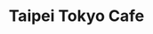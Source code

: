 ---
layout: place
title: "Taipei Tokyo Cafe"
permalink: /maryland/rockville/taipei-tokyo-cafe.html
stateAbbr: MD
stateName: Maryland
cityName: Rockville
seo:
  name: "Taipei Tokyo Cafe"
  type: Restaurant
  links: http://www.taipei-tokyo.net/
description: "Longtime spot offering Chinese, Thai & Japanese fare including sushi in a casual setting. Looking for sushi in Rockville, Maryland? Check out Taipei Tokyo Ca..."
place_id: ChIJIZrY4yTMt4kRZnmc1H0NFSs
photos:
  - name: >-
      places/ChIJIZrY4yTMt4kRZnmc1H0NFSs/photos/AeeoHcKyenZOt72ZhAThwRGASbfEzDwqDUv3je_w9vEoqpL55JBUThFsfYs2B_752cPF7tAwwH6tOC0lwrhNVmtCnPn8fxVYTHqu0l4Ch42caTOSR7kgwMlqr0ZG9z-pEqyDhrmJk5tlzJpdy01QX_gQvR2O9BAoXr5GSYzq60MRxCAHRUNLYe8pRPYELAa0N9f7ChEcMK1jePFeLnGkiALCqLT-j7Ru1T2HrttxbHnYzsKmy8IWUl35HcKBRLYifkhPLp2RjpvEOUsUJ6ek8OJTkFi0l6_mHwXlN8_9l8J3HPW6hQ
    widthPx: 960
    heightPx: 642
    authorAttributions:
      - displayName: Taipei Tokyo Cafe
        uri: https://maps.google.com/maps/contrib/106383689688750763105
        photoUri: >-
          https://lh3.googleusercontent.com/a-/ALV-UjW3qQJL0vn0qQKHTj5XTzTnIvtgSKoL0iIj-VVkww6U0eVvUbWB=s100-p-k-no-mo
    flagContentUri: >-
      https://www.google.com/local/imagery/report/?cb_client=maps_api_places.places_api&image_key=!1e10!2sAF1QipPTOHftLmMNxaQl_-SRX60QgS895OD3be4wYcE6&hl=en-US
    googleMapsUri: >-
      https://www.google.com/maps/place//data=!3m4!1e2!3m2!1sAF1QipPTOHftLmMNxaQl_-SRX60QgS895OD3be4wYcE6!2e10!4m2!3m1!1s0x89b7cc24e3d89a21:0x2b150d7dd49c7966
  - name: >-
      places/ChIJIZrY4yTMt4kRZnmc1H0NFSs/photos/AeeoHcKqp0OnwFzr8UWumtlnSrKOf-NUpG9phTENteOpYAxHFHkOyvHJxnMnCrAKdGMflWGRwxuvgHFHDA_inOFrxnM0TaGUcSVstiLerstst0x9SJrBUV2R4YsLNxaQHJaMKKK3u8IM4H_Am6WEUQ1MxJ7H3R2--72INc4YLsTyWBDUDmFF82QeJYpcHuwoJJvNxcS0vxHh5jIy53LHGvFr3sozhW7RIW-v0t4uocdC3zCHQrUJFzp3umEXfLcB7SPjHBeGDldOFL_yQ1aTARIMapZkZLraSVDHqlDBqs-5Nx-D_g
    widthPx: 3891
    heightPx: 2189
    authorAttributions:
      - displayName: Taipei Tokyo Cafe
        uri: https://maps.google.com/maps/contrib/106383689688750763105
        photoUri: >-
          https://lh3.googleusercontent.com/a-/ALV-UjW3qQJL0vn0qQKHTj5XTzTnIvtgSKoL0iIj-VVkww6U0eVvUbWB=s100-p-k-no-mo
    flagContentUri: >-
      https://www.google.com/local/imagery/report/?cb_client=maps_api_places.places_api&image_key=!1e10!2sAF1QipOGyIMX4jcxSTWe15HW8gZioFsbdf49xkSxtmt8&hl=en-US
    googleMapsUri: >-
      https://www.google.com/maps/place//data=!3m4!1e2!3m2!1sAF1QipOGyIMX4jcxSTWe15HW8gZioFsbdf49xkSxtmt8!2e10!4m2!3m1!1s0x89b7cc24e3d89a21:0x2b150d7dd49c7966
  - name: >-
      places/ChIJIZrY4yTMt4kRZnmc1H0NFSs/photos/AeeoHcKWp8PwuAzbfsbFdiBSVNJwV_U2WoT86IYfctMdJtxv_HHfZLAj9Wu006rCvaRqIT0FdFnBIfGImrAf5gVgUhtIdTDdGIkcs-GdIqrLhs061jkx8hC_KnlbPepn5ThqaguLYaYOHMQpBCUv58RIGk8JzU0BjMr-5R2MX7BLiv5IvPWCKB7OFvW7yZmTSDUEao4DSHG7huLuTuw1rgIRLudD3Q8PDrrIDhCqTXGoVOdDPc1v3CGe-Ic2GCaEBuELNB_oodCd2CbtxR5hoBCi4mDFfDQPXZX0ayysR-mM-35sIx21hnfYSugmd7RTTdb9HFTV-AexWhCZAl4_COC1pnelG4i7-XDOXySAYpiwkwyc-sLEq2uZM0j6P-6GeJVfJPj1KdVrQzvnJC-tbkRdXd5Ad4k5s1Usg-78gIm_HevkwqCV
    widthPx: 4800
    heightPx: 3200
    authorAttributions:
      - displayName: Salas Family
        uri: https://maps.google.com/maps/contrib/117095904538158313438
        photoUri: >-
          https://lh3.googleusercontent.com/a/ACg8ocIIQtDzKwuM_nDFFwAghu0oq7zm5P6TYQksTP9gZhVtvyj10Q=s100-p-k-no-mo
    flagContentUri: >-
      https://www.google.com/local/imagery/report/?cb_client=maps_api_places.places_api&image_key=!1e10!2sCIHM0ogKEICAgMDI0a7V_wE&hl=en-US
    googleMapsUri: >-
      https://www.google.com/maps/place//data=!3m4!1e2!3m2!1sCIHM0ogKEICAgMDI0a7V_wE!2e10!4m2!3m1!1s0x89b7cc24e3d89a21:0x2b150d7dd49c7966
  - name: >-
      places/ChIJIZrY4yTMt4kRZnmc1H0NFSs/photos/AeeoHcK5X-C89K6lDzihITLUP4XPvS6-31ExS4kzTQ1aXtj4D9oOh-FTT5-ew56RswCo-YKjnMRiMOKawrlu5YSGps8Y9cMRSa7yO3w2PaQJWKOHmpWPPBGTi3tvQj5GaLt5TmB7iYHdGCHigKauaaA0LGPNd3KLOeJWV03CBXY4yvlKtWP4-jBgQ5HQMNW05yTBg3Hm3QXY612vwkjnNGqw4hk0gXqsIU_uxescA6Jy001gjcQynmHpKNYIooZMi27lQfRz1WUSCEUbJtXnz_qs7895n-iTmwCRFF34NJZQTSMh5KwzmoTuQLfxZVTVnt0wtg46blIs2smsT9VFsggk-hPWimf9CH41RMOCD0y5iMcnQlJd8ScAb7dTJRTZ1sZvfdX0j1kGUz882BhMojqOPT_pEJY30DkKbs-NHRaCdW2J15s
    widthPx: 4032
    heightPx: 3024
    authorAttributions:
      - displayName: Aneesh D
        uri: https://maps.google.com/maps/contrib/114598118487715009419
        photoUri: >-
          https://lh3.googleusercontent.com/a-/ALV-UjVxzrlXgQq4G3PDltY7fjsVtcWLQBLVbwmGMOtyz57gCemEKBFLGw=s100-p-k-no-mo
    flagContentUri: >-
      https://www.google.com/local/imagery/report/?cb_client=maps_api_places.places_api&image_key=!1e10!2sCIHM0ogKEICAgIC_oNbnwwE&hl=en-US
    googleMapsUri: >-
      https://www.google.com/maps/place//data=!3m4!1e2!3m2!1sCIHM0ogKEICAgIC_oNbnwwE!2e10!4m2!3m1!1s0x89b7cc24e3d89a21:0x2b150d7dd49c7966
  - name: >-
      places/ChIJIZrY4yTMt4kRZnmc1H0NFSs/photos/AeeoHcL5CULCCn3RDfKmLLbNSHssXWLag_b9stgo5wUQJ4j-rnLPK_PpFKXCG5KMYgUtKHGSSJ29Rlejo4Y1bNnOVrTKdr-oNW-o-ZVfWFlS_EoPAYH2G1wkCUly7Z9ME87-e_tsL1N3OojWFB9LnAFphrSe_YzL1UnJ6t1emSvzMC-UgXP6Cf650JfA5Xoav-qI1L4oIkqtl5TZa5AUDxuFIUvCUZ9l6pJ2-sWSWeAp9SrnM_vlmjwkvbSwwmsxGoeHY3R03YyBpOYyDmpMjFJk388e-TvLOvp_C40pMcMVeYRMLESqhHLbBeNC4pHaQWlNOkLWEUH2mopiCbGsSKwYRukxOPJxwbUT5N5skKCSvgMZgYgq1HfIlp6V7QWrjY55l7VlAROtTtVbw2_uGam_JaxtmwLbYbnvf0QC3hlB_0g
    widthPx: 3200
    heightPx: 4800
    authorAttributions:
      - displayName: Salas Family
        uri: https://maps.google.com/maps/contrib/117095904538158313438
        photoUri: >-
          https://lh3.googleusercontent.com/a/ACg8ocIIQtDzKwuM_nDFFwAghu0oq7zm5P6TYQksTP9gZhVtvyj10Q=s100-p-k-no-mo
    flagContentUri: >-
      https://www.google.com/local/imagery/report/?cb_client=maps_api_places.places_api&image_key=!1e10!2sCIHM0ogKEICAgMDI0a7VPw&hl=en-US
    googleMapsUri: >-
      https://www.google.com/maps/place//data=!3m4!1e2!3m2!1sCIHM0ogKEICAgMDI0a7VPw!2e10!4m2!3m1!1s0x89b7cc24e3d89a21:0x2b150d7dd49c7966
  - name: >-
      places/ChIJIZrY4yTMt4kRZnmc1H0NFSs/photos/AeeoHcJyEM-x9a8Ebp_nn9mbuvtWjZFzpVMy062E2zNWBPfq3Yzh5aF2ZofqbzuB4GKGPppU1facMr1bHtOTKe4yM89NlnZugQS9KSmlrQzCf5Fn-ALViznSKU2Pe_gqsd99gUiUmtd7Pz0tSwZGEb0gSG96pZcXKosCtv9hCg3lT6ztl92C7raIBHbCzT8ZbN-hQJIBqPPNgnvpRhO101j1DnOwPcQWBb1dH7rXefQfXk0a7rxeYPlB3aqQTbV_moZCudPtt-98bhoLJgoOEvzGMvpfYWVXHb73NT5jPq-umoMxzUA5EgbDDuAt9ttnQxxyMZxePYGq2kTe8NuLrt6eVaPTiu1EKFXNs09MUzLRHQe75A7ZAfBOMmVBHOsGtoeck7wDUUB1w_WvHEtK6h5fWokrthAK9escDw725c68PyE
    widthPx: 4800
    heightPx: 3600
    authorAttributions:
      - displayName: Wenjing Li
        uri: https://maps.google.com/maps/contrib/102497374228359734947
        photoUri: >-
          https://lh3.googleusercontent.com/a-/ALV-UjUFO39NQzwOQ3uPPoYZ9mjF09rCGO8jRUjfPS9UHCrNnbxmjG2x=s100-p-k-no-mo
    flagContentUri: >-
      https://www.google.com/local/imagery/report/?cb_client=maps_api_places.places_api&image_key=!1e10!2sCIHM0ogKEICAgIC714HvYg&hl=en-US
    googleMapsUri: >-
      https://www.google.com/maps/place//data=!3m4!1e2!3m2!1sCIHM0ogKEICAgIC714HvYg!2e10!4m2!3m1!1s0x89b7cc24e3d89a21:0x2b150d7dd49c7966
  - name: >-
      places/ChIJIZrY4yTMt4kRZnmc1H0NFSs/photos/AeeoHcKnQlyRG1QkJGFrKx1pPJvGAJM88sooUeqRFWatyHpnwJk66Is83tY1UD-tV5BfpIe_5boYkSc7qcNz2Se92mjkmmIP_zTQHz3Fld91GneUSmyVpPpZxqq4z0lD9Nj0Y3K_obJSmxIT-TV5_Ayi1xUmNvoPxrIzK4dEPUx7WYsHNSEMFQfaEAtYkB4364GVr70ZkGwAqDbqC99HpXOY94w3dyY77H5jYDPCaneghl5Oo8ZreqJhuaCm4W1LPhJBMq206iijX2jx1uXVv0umEBUoEy-JQlefBuboh3DSnNvP0OBEib2zIn5l4LfhwN5olVIm-TteUsZUp-maKm8K2AXswR12T2328Wcpp_rQTCsjvmGC7t-8x3fl_6B5wV5cUfLbPyj232GyRXpEJvw1I-e4aTPDn7vBbk3mnu8fpUTb6Q
    widthPx: 2160
    heightPx: 2160
    authorAttributions:
      - displayName: V C
        uri: https://maps.google.com/maps/contrib/106506619963779204053
        photoUri: >-
          https://lh3.googleusercontent.com/a-/ALV-UjXT7iwwuIuqsoLOAA9_7xE5gJ0bFP7XHejkWT6ViB4hHts8l3CX=s100-p-k-no-mo
    flagContentUri: >-
      https://www.google.com/local/imagery/report/?cb_client=maps_api_places.places_api&image_key=!1e10!2sCIHM0ogKEICAgMCA6oWnZg&hl=en-US
    googleMapsUri: >-
      https://www.google.com/maps/place//data=!3m4!1e2!3m2!1sCIHM0ogKEICAgMCA6oWnZg!2e10!4m2!3m1!1s0x89b7cc24e3d89a21:0x2b150d7dd49c7966
  - name: >-
      places/ChIJIZrY4yTMt4kRZnmc1H0NFSs/photos/AeeoHcLx3-uRn4N1TVsM6cmB95jnuERlOTqNHQkg1cTLlzWnczlcIoyffbBoXG6Nqoi0qEFMS6ba6jL1CEZyx9JNY-qk7aQQ26LEshWFSLVHIDzVpzQ8yuJZwU40z1jAcb_YTo3zv6tcEpVsUBIhMdN092PEg4aQBOmg3VKoTysIDYGjLDaJER0dJ21x7m6ycQZrxNCDX_YjTaUAZ9oKh_xU2r-kOZcEtZrZ7yID09hPo6jjUiwRBEnskWiYdDOfPlvQLlZ_wDtKlgGEzF72TCrZQ_wG4iFq9qRyADsA2A9LKzapBjfcjWBEt83p56fJuwpgsPKc5mDiwfAfky8y_2U2K1YXeACMHD19GtKX0EDmGTWr-xTUP3iXe-syLivfjmeH6FTREubahnYSwXXVo7u8VecXHcYuTCPirMegX8ABNvQrIc1P
    widthPx: 4032
    heightPx: 3024
    authorAttributions:
      - displayName: MJ REYES
        uri: https://maps.google.com/maps/contrib/100406014893227250382
        photoUri: >-
          https://lh3.googleusercontent.com/a/ACg8ocLFwKv3yHA8VTnu5hA3s29gGb3bSsHm8hnfgRlebrNgNpDh=s100-p-k-no-mo
    flagContentUri: >-
      https://www.google.com/local/imagery/report/?cb_client=maps_api_places.places_api&image_key=!1e10!2sCIHM0ogKEICAgMDQ04nI4AE&hl=en-US
    googleMapsUri: >-
      https://www.google.com/maps/place//data=!3m4!1e2!3m2!1sCIHM0ogKEICAgMDQ04nI4AE!2e10!4m2!3m1!1s0x89b7cc24e3d89a21:0x2b150d7dd49c7966
  - name: >-
      places/ChIJIZrY4yTMt4kRZnmc1H0NFSs/photos/AeeoHcKs7JNRFdbumNM5Afx3fpf9ORYo7u6qTBck3I-HywLbRZ00O9ybh92r8-QkZzzOH-j9NKV5Qpsthan3z0tH5ZzlvHNbedHG_kTmthdG7NazK8-ZSry9c3jo9hG5gsJczJX7tBdDzaIWfffoH1FeXctlLLgYGH-Sbcsad3iSFi1dMEd0SeqvXop3KatcNc09qYzjYUBLc1ec-lWDoU48o4m6nbBlBxvryxsbwJ6yLKDP9c0iUgj2cwby7LoOHIThKOrbMsopLMsoaY5cebgjttOLW3NZs2k5vfZwje7kC4SXdzf52z2RGoADfOT9y52Wz4KSL13OsIq9M207G8GiO7KVTY1FZIpWQIqlvdXyVtqzTUR6mq_GNdQOrJusXxjRmHE7wpm1ksiTngNePIuGL3p6GnlDteCC2fOeM2c3FXYSGnQP
    widthPx: 4032
    heightPx: 3024
    authorAttributions:
      - displayName: Robert Daguillard
        uri: https://maps.google.com/maps/contrib/102853146540667217817
        photoUri: >-
          https://lh3.googleusercontent.com/a/ACg8ocKpsEhLA8_omqCEbXqDkvcW3bceWpRe7W4V1YiPvaH18Sb6rQ=s100-p-k-no-mo
    flagContentUri: >-
      https://www.google.com/local/imagery/report/?cb_client=maps_api_places.places_api&image_key=!1e10!2sCIHM0ogKEICAgICHyobo3AE&hl=en-US
    googleMapsUri: >-
      https://www.google.com/maps/place//data=!3m4!1e2!3m2!1sCIHM0ogKEICAgICHyobo3AE!2e10!4m2!3m1!1s0x89b7cc24e3d89a21:0x2b150d7dd49c7966
  - name: >-
      places/ChIJIZrY4yTMt4kRZnmc1H0NFSs/photos/AeeoHcLn9LCMWXuu4LIvq7ZfbN7FCOJ9oNNn_WvfPGaIJHYbzSl0AD5Yxu3axNcdzWUjkl79CxT4b_yQA3aDjPWgf06yMJv8hpPvUP4Yuu3-ZIMGHjKtqh1qEwlTcB-VUM0E1Nn9VtUeMXEJMnqfwV6azzU0EUzD_GH_hLVOGhHImod0hU4Za-L7LcGda8lvTQD35crgOJQ80YxXTTfAMljIY2l_KFvaluagcAbk-a1IJlmb7fB80BSyJwinmRKm-5BkykUwSq-dkxYZz-55zYMLAIIi39BT0ST4J3kcI3Sr3VV6Gw
    widthPx: 428
    heightPx: 640
    authorAttributions:
      - displayName: Taipei Tokyo Cafe
        uri: https://maps.google.com/maps/contrib/106383689688750763105
        photoUri: >-
          https://lh3.googleusercontent.com/a-/ALV-UjW3qQJL0vn0qQKHTj5XTzTnIvtgSKoL0iIj-VVkww6U0eVvUbWB=s100-p-k-no-mo
    flagContentUri: >-
      https://www.google.com/local/imagery/report/?cb_client=maps_api_places.places_api&image_key=!1e10!2sAF1QipPNeUQvrNDs2UQiEZiz6zgYASFO8NimcOCcdLl7&hl=en-US
    googleMapsUri: >-
      https://www.google.com/maps/place//data=!3m4!1e2!3m2!1sAF1QipPNeUQvrNDs2UQiEZiz6zgYASFO8NimcOCcdLl7!2e10!4m2!3m1!1s0x89b7cc24e3d89a21:0x2b150d7dd49c7966
address: Metro Pike Shopping Center, 11510 Rockville Pike, Rockville, MD 20852, USA
street: Metro Pike Shopping Center, 11510 Rockville Pike
city: Rockville
state: MD
zip: '20852'
country: USA
neighborhood: null
latitude: '39.045307'
longitude: '-77.113229'
accessibility_options:
  wheelchairAccessibleParking: true
  wheelchairAccessibleEntrance: true
  wheelchairAccessibleRestroom: true
  wheelchairAccessibleSeating: true
business_status: OPERATIONAL
name: Taipei Tokyo Cafe
google_maps_links:
  directionsUri: >-
    https://www.google.com/maps/dir//''/data=!4m7!4m6!1m1!4e2!1m2!1m1!1s0x89b7cc24e3d89a21:0x2b150d7dd49c7966!3e0
  placeUri: https://maps.google.com/?cid=3104402352230922598
  writeAReviewUri: >-
    https://www.google.com/maps/place//data=!4m3!3m2!1s0x89b7cc24e3d89a21:0x2b150d7dd49c7966!12e1
  reviewsUri: >-
    https://www.google.com/maps/place//data=!4m4!3m3!1s0x89b7cc24e3d89a21:0x2b150d7dd49c7966!9m1!1b1
  photosUri: >-
    https://www.google.com/maps/place//data=!4m3!3m2!1s0x89b7cc24e3d89a21:0x2b150d7dd49c7966!10e5
primary_type: Asian Restaurant
opening_hours:
  regular: null
  current: null
secondary_opening_hours:
  regular:
    weekdayDescriptions: null
    type: null
  current:
    weekdayDescriptions: null
    type: null
phone: (301) 881-8388
price_level: PRICE_LEVEL_MODERATE
price_range: $10 &ndash; $20
rating: '4.8'
rating_count: 2531
website: http://www.taipei-tokyo.net/
reviews:
  - name: >-
      places/ChIJIZrY4yTMt4kRZnmc1H0NFSs/reviews/ChZDSUhNMG9nS0VJQ0FnTURJMGE3Vkh3EAE
    relativePublishTimeDescription: in the last week
    rating: 5
    text:
      text: >-
        I ordered takeout from Taipei Tokyo Café and everything was excellent
        from start to finish. I got the Salmon Lovers, Spicy Salmon Roll,
        California Roll, Shrimp Tempura Roll, Tuna Roll, and the Crunchy Spicy
        California Roll—and every single item was fresh, flavorful, and
        perfectly prepared.


        Even as takeout, the sushi was beautifully packaged and held up really
        well. The Salmon Lovers plate was incredibly fresh, the Spicy Salmon
        Roll had just the right kick, and the Crunchy Spicy California Roll
        added the perfect crunch. The Shrimp Tempura Roll was crispy and
        satisfying, and both the Tuna and California Rolls were clean and
        classic. Best place to get some sushi!


        Special shoutout to Flora, who took care of my order—she was super nice,
        professional, and honestly the best. Great service makes a difference,
        and she definitely made the experience even better. I’ll definitely be
        back again!


        Isaac
      languageCode: en
    originalText:
      text: >-
        I ordered takeout from Taipei Tokyo Café and everything was excellent
        from start to finish. I got the Salmon Lovers, Spicy Salmon Roll,
        California Roll, Shrimp Tempura Roll, Tuna Roll, and the Crunchy Spicy
        California Roll—and every single item was fresh, flavorful, and
        perfectly prepared.


        Even as takeout, the sushi was beautifully packaged and held up really
        well. The Salmon Lovers plate was incredibly fresh, the Spicy Salmon
        Roll had just the right kick, and the Crunchy Spicy California Roll
        added the perfect crunch. The Shrimp Tempura Roll was crispy and
        satisfying, and both the Tuna and California Rolls were clean and
        classic. Best place to get some sushi!


        Special shoutout to Flora, who took care of my order—she was super nice,
        professional, and honestly the best. Great service makes a difference,
        and she definitely made the experience even better. I’ll definitely be
        back again!


        Isaac
      languageCode: en
    authorAttribution:
      displayName: Salas Family
      uri: https://www.google.com/maps/contrib/117095904538158313438/reviews
      photoUri: >-
        https://lh3.googleusercontent.com/a/ACg8ocIIQtDzKwuM_nDFFwAghu0oq7zm5P6TYQksTP9gZhVtvyj10Q=s128-c0x00000000-cc-rp-mo
    publishTime: '2025-04-10T18:57:12.834413Z'
    flagContentUri: >-
      https://www.google.com/local/review/rap/report?postId=ChZDSUhNMG9nS0VJQ0FnTURJMGE3Vkh3EAE&d=17924085&t=1
    googleMapsUri: >-
      https://www.google.com/maps/reviews/data=!4m6!14m5!1m4!2m3!1sChZDSUhNMG9nS0VJQ0FnTURJMGE3Vkh3EAE!2m1!1s0x89b7cc24e3d89a21:0x2b150d7dd49c7966
  - name: >-
      places/ChIJIZrY4yTMt4kRZnmc1H0NFSs/reviews/ChZDSUhNMG9nS0VJQ0FnTUR3d1BDckZREAE
    relativePublishTimeDescription: 3 weeks ago
    rating: 4
    text:
      text: >-
        First time eating here. Heard their chow fun noodles and the eggplant in
        garlic sauce were excellent.


        Ordered eggplant in garlic sauce. Rating 5

        It was fresh tasty and hot!


        The chow fun noodles were ok. Rating 3

        Others in our party ate sushi and were happy.


        The service is very good! Flora is divine and gracious.
      languageCode: en
    originalText:
      text: >-
        First time eating here. Heard their chow fun noodles and the eggplant in
        garlic sauce were excellent.


        Ordered eggplant in garlic sauce. Rating 5

        It was fresh tasty and hot!


        The chow fun noodles were ok. Rating 3

        Others in our party ate sushi and were happy.


        The service is very good! Flora is divine and gracious.
      languageCode: en
    authorAttribution:
      displayName: c CeeH
      uri: https://www.google.com/maps/contrib/102622813470829438112/reviews
      photoUri: >-
        https://lh3.googleusercontent.com/a/ACg8ocL_ocIK9Jrs6_GouJqMynrZmnxA9zCOn3grROlybyhVlOMciw=s128-c0x00000000-cc-rp-mo-ba3
    publishTime: '2025-03-22T13:44:04.896609Z'
    flagContentUri: >-
      https://www.google.com/local/review/rap/report?postId=ChZDSUhNMG9nS0VJQ0FnTUR3d1BDckZREAE&d=17924085&t=1
    googleMapsUri: >-
      https://www.google.com/maps/reviews/data=!4m6!14m5!1m4!2m3!1sChZDSUhNMG9nS0VJQ0FnTUR3d1BDckZREAE!2m1!1s0x89b7cc24e3d89a21:0x2b150d7dd49c7966
  - name: >-
      places/ChIJIZrY4yTMt4kRZnmc1H0NFSs/reviews/ChdDSUhNMG9nS0VJQ0FnSUNmck02QzVBRRAB
    relativePublishTimeDescription: 3 months ago
    rating: 5
    text:
      text: >-
        Good food with a good price! First time coming here and I can't say I
        was disappointed. The amount of food you get for price you pay is
        excellent and the quality is lovely. Everything comes out in a timely
        manner (but do note, I came here around 3 in the afternoon so it isn't
        super busy.)


        I ordered their wanton noodles soup- super comforting during these
        chilly months. Asked the lovely server for some chili sauce and it just
        took the flavors up a notch. The sushi burritos? Honestly, if I were to
        come back here for one thing, it would be that. I love the concept and
        the portion is larger than I expected. Worth the money and worth a
        little visit.
      languageCode: en
    originalText:
      text: >-
        Good food with a good price! First time coming here and I can't say I
        was disappointed. The amount of food you get for price you pay is
        excellent and the quality is lovely. Everything comes out in a timely
        manner (but do note, I came here around 3 in the afternoon so it isn't
        super busy.)


        I ordered their wanton noodles soup- super comforting during these
        chilly months. Asked the lovely server for some chili sauce and it just
        took the flavors up a notch. The sushi burritos? Honestly, if I were to
        come back here for one thing, it would be that. I love the concept and
        the portion is larger than I expected. Worth the money and worth a
        little visit.
      languageCode: en
    authorAttribution:
      displayName: Rin X
      uri: https://www.google.com/maps/contrib/114577351348315807193/reviews
      photoUri: >-
        https://lh3.googleusercontent.com/a-/ALV-UjWwduNtTDVTDm4ITM72l0QQRm16DE4tl5A2nAah5hhSy5cv1ji3=s128-c0x00000000-cc-rp-mo
    publishTime: '2024-12-26T20:18:58.721952Z'
    flagContentUri: >-
      https://www.google.com/local/review/rap/report?postId=ChdDSUhNMG9nS0VJQ0FnSUNmck02QzVBRRAB&d=17924085&t=1
    googleMapsUri: >-
      https://www.google.com/maps/reviews/data=!4m6!14m5!1m4!2m3!1sChdDSUhNMG9nS0VJQ0FnSUNmck02QzVBRRAB!2m1!1s0x89b7cc24e3d89a21:0x2b150d7dd49c7966
  - name: >-
      places/ChIJIZrY4yTMt4kRZnmc1H0NFSs/reviews/ChdDSUhNMG9nS0VJQ0FnSUN2eV92bzV3RRAB
    relativePublishTimeDescription: 4 months ago
    rating: 5
    text:
      text: >-
        My first time here and it was great! The service was good, food came out
        so quick and it was flavorful. Their sushi is very fresh and
        appetizing.  Flora was our server and she was very attentive and sweet.
        Will come back here again 😊
      languageCode: en
    originalText:
      text: >-
        My first time here and it was great! The service was good, food came out
        so quick and it was flavorful. Their sushi is very fresh and
        appetizing.  Flora was our server and she was very attentive and sweet.
        Will come back here again 😊
      languageCode: en
    authorAttribution:
      displayName: Jasmine Price
      uri: https://www.google.com/maps/contrib/117987585842301137898/reviews
      photoUri: >-
        https://lh3.googleusercontent.com/a-/ALV-UjWhdTbTk5_kFZ8WHrDsZE_wcrPE_TkmJzPMwYd2rre-8an5uag=s128-c0x00000000-cc-rp-mo
    publishTime: '2024-12-14T18:36:59.642083Z'
    flagContentUri: >-
      https://www.google.com/local/review/rap/report?postId=ChdDSUhNMG9nS0VJQ0FnSUN2eV92bzV3RRAB&d=17924085&t=1
    googleMapsUri: >-
      https://www.google.com/maps/reviews/data=!4m6!14m5!1m4!2m3!1sChdDSUhNMG9nS0VJQ0FnSUN2eV92bzV3RRAB!2m1!1s0x89b7cc24e3d89a21:0x2b150d7dd49c7966
  - name: >-
      places/ChIJIZrY4yTMt4kRZnmc1H0NFSs/reviews/ChdDSUhNMG9nS0VJQ0FnTUNJa01XVjRRRRAB
    relativePublishTimeDescription: 2 weeks ago
    rating: 5
    text:
      text: >-
        This restaurant serves different types of delicious Asian food. Visited
        the restaurant with my family for a late lunch/early dinner so were
        seated quickly. We began our meal with an order of chicken wings. They
        were crispy and tasty. Also ordered the Taipei noodles, stir-fry with
        white sauce, fried rice and the beef noodle soup. All delicious and
        recommended.
      languageCode: en
    originalText:
      text: >-
        This restaurant serves different types of delicious Asian food. Visited
        the restaurant with my family for a late lunch/early dinner so were
        seated quickly. We began our meal with an order of chicken wings. They
        were crispy and tasty. Also ordered the Taipei noodles, stir-fry with
        white sauce, fried rice and the beef noodle soup. All delicious and
        recommended.
      languageCode: en
    authorAttribution:
      displayName: Jose V
      uri: https://www.google.com/maps/contrib/108851977306511349264/reviews
      photoUri: >-
        https://lh3.googleusercontent.com/a/ACg8ocJ7LZEcLKhA58TzrzBeT_n_IIc3orT9euno4-r2iTpZLPDi-PA=s128-c0x00000000-cc-rp-mo-ba5
    publishTime: '2025-03-29T15:40:40.967184Z'
    flagContentUri: >-
      https://www.google.com/local/review/rap/report?postId=ChdDSUhNMG9nS0VJQ0FnTUNJa01XVjRRRRAB&d=17924085&t=1
    googleMapsUri: >-
      https://www.google.com/maps/reviews/data=!4m6!14m5!1m4!2m3!1sChdDSUhNMG9nS0VJQ0FnTUNJa01XVjRRRRAB!2m1!1s0x89b7cc24e3d89a21:0x2b150d7dd49c7966
parking_options:
  freeParkingLot: true
  freeStreetParking: true
  valetParking: false
payment_options:
  acceptsCreditCards: true
  acceptsDebitCards: true
  acceptsCashOnly: false
  acceptsNfc: true
allow_dogs: null
curbside_pickup: true
delivery: true
dine_in: true
good_for_children: true
good_for_groups: true
good_for_sports: false
live_music: false
menu_for_children: true
outdoor_seating: false
reservable: true
restroom: true
serves_beer: true
serves_breakfast: false
serves_brunch: false
serves_cocktails: null
serves_coffee: false
serves_dinner: true
serves_dessert: true
serves_lunch: true
serves_vegetarian_food: true
serves_wine: true
takeout: true
summary: >-
  Longtime spot offering Chinese, Thai & Japanese fare including sushi in a
  casual setting.

---